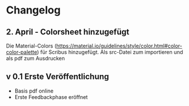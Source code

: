 # Changelog

## 2. April - Colorsheet hinzugefügt
Die Material-Colors (https://material.io/guidelines/style/color.html#color-color-palette) für Scribus hinzugefügt. Als src-Datei zum importieren und als pdf zum Ausdrucken


## v 0.1 Erste Veröffentlichung
- Basis pdf online
- Erste Feedbackphase eröffnet
